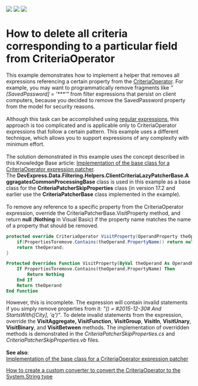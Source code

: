<!-- default badges list -->
![](https://img.shields.io/endpoint?url=https://codecentral.devexpress.com/api/v1/VersionRange/128583014/13.1.4%2B)
[![](https://img.shields.io/badge/Open_in_DevExpress_Support_Center-FF7200?style=flat-square&logo=DevExpress&logoColor=white)](https://supportcenter.devexpress.com/ticket/details/E3396)
[![](https://img.shields.io/badge/📖_How_to_use_DevExpress_Examples-e9f6fc?style=flat-square)](https://docs.devexpress.com/GeneralInformation/403183)
<!-- default badges end -->
# How to delete all criteria corresponding to a particular field from CriteriaOperator


<p>This example demonstrates how to implement a helper that removes all expressions referencing a certain property from the <a href="https://documentation.devexpress.com/#CoreLibraries/clsDevExpressDataFilteringCriteriaOperatortopic">CriteriaOperator</a>. For example, you may want to programmatically remove fragments like <em>"[SavedPassword] = '***'"</em> from filter expressions that persist on client computers, because you decided to remove the SavedPassword property from the model for security reasons.<br><br>Although this task can be accomplished using <a href="https://msdn.microsoft.com/en-us/library/ewy2t5e0%28v=vs.110%29.aspx">regular expressions</a>, this approach is too complicated and is applicable only to CriteriaOperator expressions that follow a certain pattern. This example uses a different technique, which allows you to support expressions of any complexity with minimum effort.<br><br>The solution demonstrated in this example uses the concept described in this Knowledge Base article: <a href="https://www.devexpress.com/Support/Center/p/T320172">Implementation of the base class for a CriteriaOperator expression patcher</a>. The <strong>DevExpress.Data.Filtering.Helpers.ClientCriteriaLazyPatcherBase.AggragatesCommonProcessingBase</strong> class is used in this example as a base class for the <strong>CriteriaPatcherSkipProperties</strong> class (in version 17.2 and earlier use the <strong>CriteriaPatcherBase</strong> class implemented in the example).<br><br>To remove any reference to a specific property from the CriteriaOperator expression, override the CriteriaPatcherBase.VisitProperty method, and return <strong>null</strong> (<strong>Nothing</strong> in Visual Basic) if the property name matches the name of a property that should be removed.</p>


```cs
protected override CriteriaOperator VisitProperty(OperandProperty theOperand) {
	if(PropertiesToremove.Contains(theOperand.PropertyName)) return null;
	return theOperand;
}
```




```vb
Protected Overrides Function VisitProperty(ByVal theOperand As OperandProperty) As CriteriaOperator
	If PropertiesToremove.Contains(theOperand.PropertyName) Then
		Return Nothing
	End If
	Return theOperand
End Function
```


<p>However, this is incomplete. The expression will contain invalid statements if you simply remove properties from it:<em> "() = #2015-12-30# And StartsWith([City], 'q')"</em>. To delete invalid statements from the expression, override the <strong>VisitAggregate, </strong><strong>VisitFunction</strong>, <strong>VisitGroup</strong>, <strong>VisitIn</strong>, <strong>VisitUnary</strong>, <strong>VisitBinary</strong>, and <strong>VisitBetween</strong> methods. The implementation of overridden methods is demonstrated in the <em>CriteriaPatcherSkipProperties.cs</em> and <em>CriteriaPatcherSkipProperties.vb</em> files.<br><br><strong>See also</strong>:<br><a href="https://www.devexpress.com/Support/Center/p/T320172">Implementation of the base class for a CriteriaOperator expression patcher</a></p>
<p><a href="https://www.devexpress.com/Support/Center/p/E3347">How to create a custom converter to convert the CriteriaOperator to the System.String type</a></p>

<br/>


